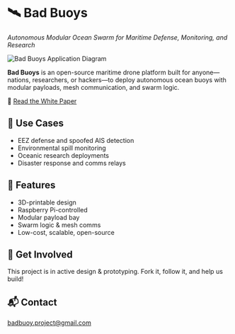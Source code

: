 
# 🛰️ Bad Buoys

*Autonomous Modular Ocean Swarm for Maritime Defense, Monitoring, and Research*

![Bad Buoys Application Diagram](images/application_overview.png)

**Bad Buoys** is an open-source maritime drone platform built for anyone—nations, researchers, or hackers—to deploy autonomous ocean buoys with modular payloads, mesh communication, and swarm logic.

🔗 [Read the White Paper](docs/Bad_Buoys_White_Paper.pdf)

## 🌊 Use Cases
- EEZ defense and spoofed AIS detection
- Environmental spill monitoring
- Oceanic research deployments
- Disaster response and comms relays

## 🔧 Features
- 3D-printable design
- Raspberry Pi-controlled
- Modular payload bay
- Swarm logic & mesh comms
- Low-cost, scalable, open-source

## 👣 Get Involved
This project is in active design & prototyping. Fork it, follow it, and help us build!

## 📬 Contact
badbuoy.project@gmail.com

